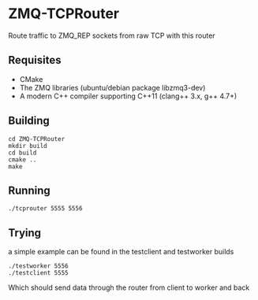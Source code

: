 # ZMQ-TCPRouter
Route traffic to ZMQ_REP sockets from raw TCP with this router

Requisites
----------
* CMake
* The ZMQ libraries (ubuntu/debian package libzmq3-dev)
* A modern C++ compiler supporting C++11 (clang++ 3.x, g++ 4.7+)

Building
--------
```
cd ZMQ-TCPRouter
mkdir build
cd build
cmake ..
make
```

Running
-------
```
./tcprouter 5555 5556
```

Trying
------
a simple example can be found in the testclient and testworker builds
```
./testworker 5556
./testclient 5555
```
Which should send data through the router from client to worker and back
